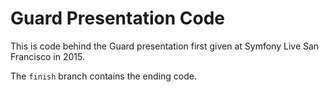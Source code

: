 Guard Presentation Code
=======================

This is code behind the Guard presentation first given
at Symfony Live San Francisco in 2015.

The `finish` branch contains the ending code.

